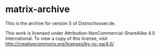 # matrix-archive

This is the archive for version 5 of Distrochooser.de.

This work is licensed under Attribution-NonCommercial-ShareAlike 4.0 International. To view a copy of this license, visit http://creativecommons.org/licenses/by-nc-sa/4.0/
